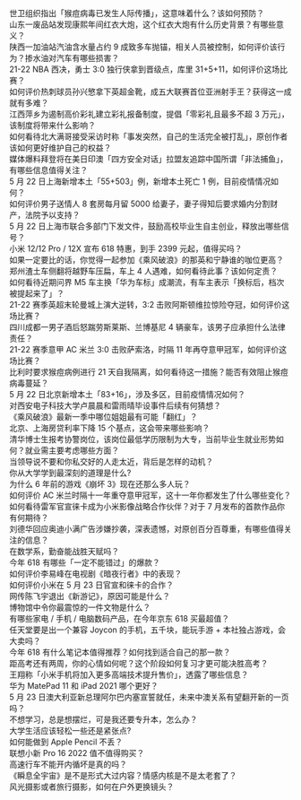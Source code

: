世卫组织指出「猴痘病毒已发生人际传播」，这意味着什么？该如何预防？  
山东一废品站发现康熙年间红衣大炮，这个红衣大炮有什么历史背景？有哪些意义？  
陕西一加油站汽油含水量占约 9 成致多车抛锚，相关人员被控制，如何评价该行为？掺水油对汽车有哪些损害？  
21-22 NBA 西决，勇士 3:0 独行侠拿到晋级点，库里 31+5+11，如何评价这场比赛？  
如何评价热刺球员孙兴慜拿下英超金靴，成五大联赛首位亚洲射手王？获得这一成就有多难？  
江西萍乡为遏制高价彩礼建立彩礼报备制度，提倡「零彩礼且最多不超 3 万元」，该制度将带来什么影响？  
如何看待北大满哥接受采访时称「事发突然，自己的生活完全被打乱」，原创作者该如何更好维护自己的权益？  
媒体爆料拜登将在美日印澳「四方安全对话」拉盟友追踪中国所谓「非法捕鱼」，有哪些信息值得关注？  
5 月 22 日上海新增本土「55+503」例，新增本土死亡 1 例，目前疫情情况如何？  
如何评价男子送情人 8 套房每月留 5000 给妻子，妻子得知后要求婚内分割财产，法院予以支持？  
5 月 22 日上海市联合多部门下发文件，鼓励高校毕业生自主创业，释放出哪些信号？  
小米 12/12 Pro / 12X 宣布 618 特惠，到手 2399 元起，值得买吗？  
如果一定要比的话，你觉得一起参加《乘风破浪》的那英和宁静谁的咖位更高？  
郑州渣土车侧翻将越野车压扁，车上 4 人遇难，如何看待此事？该如何定责？  
如何看待近期问界 M5 车主换「华为车标」成潮流，有车主表示「换标后，档次被提起来了」？  
21-22 赛季英超末轮曼城上演大逆转，3:2 击败阿斯顿维拉惊险夺冠，如何评价这场比赛？  
四川成都一男子酒后怒踹劳斯莱斯、兰博基尼 4 辆豪车，该男子应承担什么法律责任？  
21-22 赛季意甲 AC 米兰 3:0 击败萨索洛，时隔 11 年再夺意甲冠军，如何评价这场比赛？  
比利时要求猴痘病例进行 21 天自我隔离，如何看待这一措施？能否有效阻止猴痘病毒蔓延？  
5 月 22 日北京新增本土「83+16」，涉及多区，目前疫情情况如何？  
对西安电子科技大学卢晨晨和雷雨晴毕设事件后续有何猜想？  
《乘风破浪》最新一季中哪位姐姐最有可能「翻红」？  
北京、上海房贷利率下降 15 个基点，这会带来哪些影响？  
清华博士生报考协警岗位，该岗位最低学历限制为大专，当前毕业生就业形势如何？就业需主要考虑哪些方面？  
当领导说不要和你私交好的人走太近，背后是怎样的动机？  
你从大学学到最深刻的道理是什么?  
为什么 6 年前的游戏《崩坏 3》现在还那么多人玩？  
如何评价 AC 米兰时隔十一年重夺意甲冠军，这十一年你都发生了什么哪些变化？  
如何看待雷军官宣徕卡成为小米影像战略合作伙伴？对于 7 月发布的首款作品你有何期待？  
刘德华回应奥迪小满广告涉嫌抄袭，深表遗憾，对原创百分百尊重，有哪些值得关注的信息？  
在数学系，勤奋能战胜天赋吗？  
今年 618 有哪些「一定不能错过」的爆款？  
如何评价李易峰在电视剧《暗夜行者》中的表现？  
如何评价小米在 5 月 23 日官宣和徕卡的合作？  
网传陈飞宇退出《新游记》，原因可能是什么？  
博物馆中令你最震惊的一件文物是什么？  
有哪些家电 / 手机 / 电脑数码产品，在今年京东 618 买最超值？  
任天堂要是出一个兼容 Joycon 的手机，五千块，能玩手游 + 本社独占游戏，会大卖吗？  
今年 618 有什么笔记本值得推荐？如何找到适合自己的那一款？  
距高考还有两周，你的心情如何呢？这个阶段如何复习才更可能决胜高考？  
王翔称「小米手机将加入更多高端技术提升售价」，透露了哪些信息？  
华为 MatePad 11 和 iPad 2021 哪个更好？  
5 月 23 日澳大利亚新总理阿尔巴内塞宣誓就任，未来中澳关系有望翻开新的一页吗？  
不想学习，总是想摆烂，可是我还要专升本，怎么办？  
大学生活应该轻松一些还是紧张点?  
如何能做到 Apple Pencil 不丢？  
联想小新 Pro 16 2022 值不值得购买？  
高速行车不能开内循坏是真的吗？  
《瞬息全宇宙》是不是形式大过内容？情感内核是不是太老套了？  
风光摄影或者旅行摄影，如何在户外更换镜头？  
